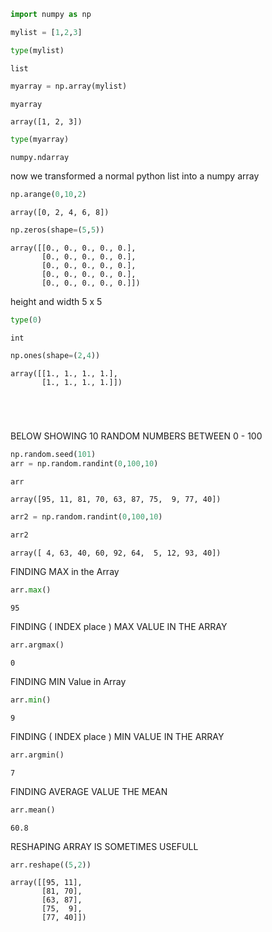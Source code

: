 ```python
import numpy as np
```


```python
mylist = [1,2,3]
```


```python
type(mylist)
```




    list




```python
myarray = np.array(mylist)
```


```python
myarray
```




    array([1, 2, 3])




```python
type(myarray)
```




    numpy.ndarray



now we transformed a normal python list into a numpy array



```python
np.arange(0,10,2)
```




    array([0, 2, 4, 6, 8])




```python
np.zeros(shape=(5,5))
```




    array([[0., 0., 0., 0., 0.],
           [0., 0., 0., 0., 0.],
           [0., 0., 0., 0., 0.],
           [0., 0., 0., 0., 0.],
           [0., 0., 0., 0., 0.]])



height and width 5 x 5


```python
type(0)
```




    int




```python
np.ones(shape=(2,4))
```




    array([[1., 1., 1., 1.],
           [1., 1., 1., 1.]])




```python

```


```python

```


```python

```


```python

```

BELOW SHOWING 10 RANDOM NUMBERS BETWEEN 0 - 100


```python
np.random.seed(101)
arr = np.random.randint(0,100,10)
```


```python
arr
```




    array([95, 11, 81, 70, 63, 87, 75,  9, 77, 40])




```python
arr2 = np.random.randint(0,100,10)
```


```python
arr2
```




    array([ 4, 63, 40, 60, 92, 64,  5, 12, 93, 40])



FINDING MAX in the Array


```python
arr.max()
```




    95



FINDING ( INDEX place ) MAX VALUE IN THE ARRAY 


```python
arr.argmax()
```




    0



FINDING MIN Value in Array


```python
arr.min()
```




    9



FINDING ( INDEX place ) MIN VALUE IN THE ARRAY



```python
arr.argmin()
```




    7



FINDING AVERAGE VALUE THE MEAN


```python
arr.mean()
```




    60.8



RESHAPING ARRAY IS SOMETIMES USEFULL


```python
arr.reshape((5,2))
```




    array([[95, 11],
           [81, 70],
           [63, 87],
           [75,  9],
           [77, 40]])




```python

```
